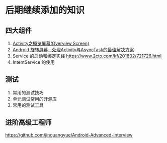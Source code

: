 # 后期继续添加的知识

## 四大组件

1. [Activity之概览屏幕(Overview Screen)](https://www.cnblogs.com/jycboy/p/overview_screen.html)
2. [Android 旋转屏幕--处理Activity与AsyncTask的最佳解决方案](http://www.cnblogs.com/jycboy/p/save_state_data.html)
3. Service 的启动和绑定实践
https://www.2cto.com/kf/201802/721726.html
4. IntentService 的使用


## 测试
1. 常用的测试技巧
2. 单元测试常用的开源库
3. 常用的测试工具


## 进阶高级工程师
https://github.com/jinguangyue/Android-Advanced-Interview
